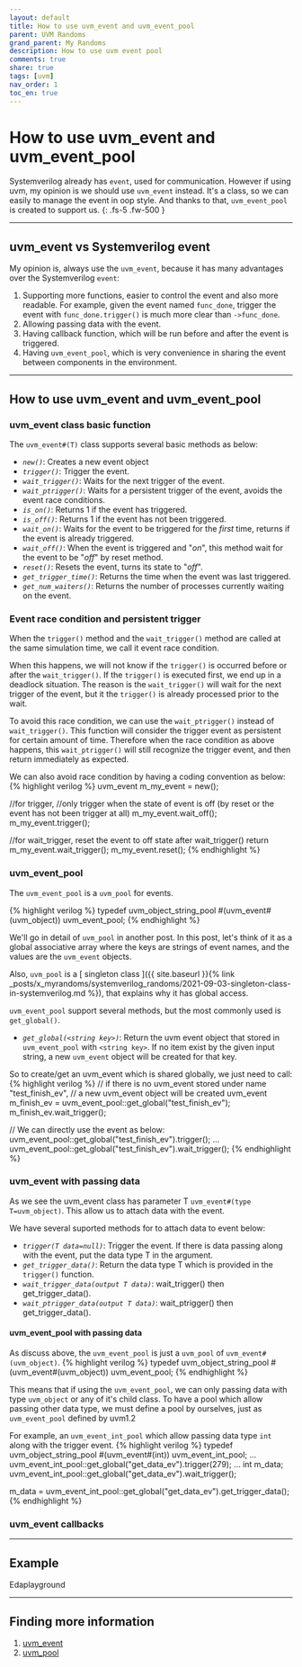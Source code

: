 ```yaml
---
layout: default
title: How to use uvm_event and uvm_event_pool
parent: UVM Randoms
grand_parent: My Randoms
description: How to use uvm event pool
comments: true
share: true
tags: [uvm]
nav_order: 1
toc_en: true
---
```


# How to use uvm_event and uvm_event_pool
Systemverilog already has `event`, used for communication. However if using uvm, my opinion is we should use `uvm_event` instead.
It's a class, so we can easily to manage the event in oop style. And thanks to that, `uvm_event_pool` is created to support us.
{: .fs-5 .fw-500 }

---
## uvm_event vs Systemverilog event
My opinion is, always use the `uvm_event`, because it has many advantages over the Systemverilog `event`:
1. Supporting more functions, easier to control the event and also more readable.
For example, given the event named `func_done`, trigger the event with `func_done.trigger()` is much more clear than `->func_done`.
1. Allowing passing data with the event.
1. Having callback function, which will be run before and after the event is triggered.
1. Having `uvm_event_pool`, which is very convenience in sharing the event between components in the environment.

---
## How to use uvm_event and uvm_event_pool

### uvm_event class basic function
The `uvm_event#(T)` class supports several basic methods as below:
* *`new()`*: Creates a new event object
* *`trigger()`*: Trigger the event.
* *`wait_trigger()`*: Waits for the next trigger of the event.
* *`wait_ptrigger()`*: Waits for a persistent trigger of the event, avoids the event race conditions.
* *`is_on()`*: Returns 1 if the event has triggered.
* *`is_off()`*: Returns 1 if the event has not been triggered.
* *`wait_on()`*: Waits for the event to be triggered for the *first* time, returns if the event is already triggered.
* *`wait_off()`*: When the event is triggered and "*on*", this method wait for the event to be "*off*" by reset method.
* *`reset()`*: Resets the event, turns its state to "*off*".
* *`get_trigger_time()`*: Returns the time when the event was last triggered.
* *`get_num_waiters()`*: Returns the number of processes currently waiting on the event.

### Event race condition and persistent trigger
When the `trigger()` method and the `wait_trigger()` method are called at the same simulation time, we call it event race condition.

When this happens, we will not know if the `trigger()` is occurred before or after the `wait_trigger()`.
If the `trigger()` is executed first, we end up in a deadlock situation.
The reason is the `wait_trigger()` will wait for the next trigger of the event, but it the `trigger()` is already processed prior to the wait.

To avoid this race condition, we can use the `wait_ptrigger()` instead of `wait_trigger()`.
This function will consider the trigger event as persistent for certain amount of time.
Therefore when the race condition as above happens, this `wait_ptrigger()` will still recognize the trigger event, and then return immediately as expected.

We can also avoid race condition by having a coding convention as below:
{% highlight verilog %}
uvm_event m_my_event = new();

//for trigger,
//only trigger when the state of event is off (by reset or the event has not been trigger at all)
m_my_event.wait_off();
m_my_event.trigger();

//for wait_trigger, reset the event to off state after wait_trigger() return
m_my_event.wait_trigger();
m_my_event.reset();
{% endhighlight %}

### uvm_event_pool
The `uvm_event_pool` is a `uvm_pool` for events.

{% highlight verilog %}
typedef uvm_object_string_pool #(uvm_event#(uvm_object)) uvm_event_pool;
{% endhighlight %}

We'll go in detail of `uvm_pool` in another post.
In this post, let's think of it as a global associative array
where the keys are strings of event names, and the values are the `uvm_event` objects.

Also, `uvm_pool` is a [ singleton class ]({{ site.baseurl }}{% link _posts/x_myrandoms/systemverilog_randoms/2021-09-03-singleton-class-in-systemverilog.md %}),
that explains why it has global access.

`uvm_event_pool` support several methods, but the most commonly used is `get_global()`.
* *`get_global(<string key>)`*: Return the uvm event object that stored in `uvm_event_pool` with `<string key>`.
If no item exist by the given input string, a new `uvm_event` object will be created for that key.

So to create/get an uvm_event which is shared globally, we just need to call:
{% highlight verilog %}
   // if there is no uvm_event stored under name "test_finish_ev",
   // a new uvm_event object will be created
   uvm_event m_finish_ev = uvm_event_pool::get_global("test_finish_ev");
   m_finish_ev.wait_trigger();

   // We can directly use the event as below:
   uvm_event_pool::get_global("test_finish_ev").trigger();
   ...
   uvm_event_pool::get_global("test_finish_ev").wait_trigger();
{% endhighlight %}

### uvm_event with passing data
As we see the uvm_event class has parameter T `uvm_event#(type T=uvm_object)`.
This allow us to attach data with the event.

We have several suported methods for to attach data to event below:
* *`trigger(T data=null)`*: Trigger the event. If there is data passing along with the event, put the data type T in the argument.
* *`get_trigger_data()`*: Return the data type T which is provided in the `trigger()` function.
* *`wait_trigger_data(output T data)`*: wait_trigger() then get_trigger_data().
* *`wait_ptrigger_data(output T data)`*: wait_ptrigger() then get_trigger_data().

#### uvm_event_pool with passing data
As discuss above, the `uvm_event_pool` is just a `uvm_pool` of `uvm_event#(uvm_object)`.
{% highlight verilog %}
typedef uvm_object_string_pool #(uvm_event#(uvm_object)) uvm_event_pool;
{% endhighlight %}

This means that if using the `uvm_event_pool`, we can only passing data with type `uvm_object` or any of it's child class.
To have a pool which allow passing other data type, we must define a pool by ourselves, just as `uvm_event_pool` defined by uvm1.2

For example, an `uvm_event_int_pool` which allow passing data type `int` along with the trigger event.
{% highlight verilog %}
typedef uvm_object_string_pool #(uvm_event#(int)) uvm_event_int_pool;
...
  uvm_event_int_pool::get_global("get_data_ev").trigger(279);
...
  int m_data;
  uvm_event_int_pool::get_global("get_data_ev").wait_trigger();

  m_data = uvm_event_int_pool::get_global("get_data_ev").get_trigger_data();
{% endhighlight %}

### uvm_event callbacks



---
## Example
Edaplayground

---
## Finding more information
1. [ uvm_event ](https://verificationacademy.com/verification-methodology-reference/uvm/docs_1.2/html/files/base/uvm_event-svh.html)
1. [ uvm_pool ](https://verificationacademy.com/verification-methodology-reference/uvm/docs_1.2/html/files/base/uvm_pool-svh.html)



